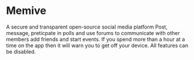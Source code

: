 # Memive
A secure and transparent open-source social media platform
Post, message, preticpate in polls and use forums to communicate with other members add friends and start events.
If you spend more than a hour at a time on the app then it will warn you to get off your device. All features can be disabled.
